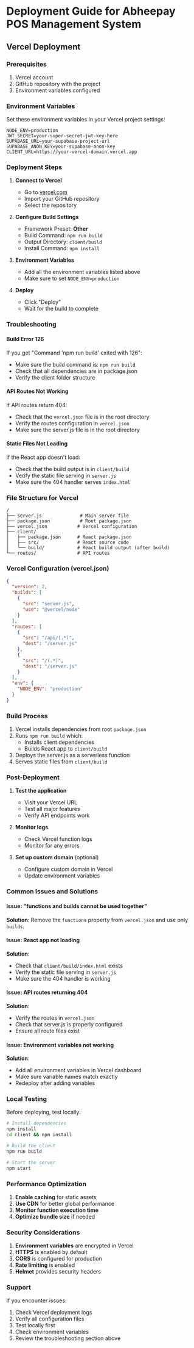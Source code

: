 # Deployment Guide for Abheepay POS Management System

## Vercel Deployment

### Prerequisites
1. Vercel account
2. GitHub repository with the project
3. Environment variables configured

### Environment Variables
Set these environment variables in your Vercel project settings:

```
NODE_ENV=production
JWT_SECRET=your-super-secret-jwt-key-here
SUPABASE_URL=your-supabase-project-url
SUPABASE_ANON_KEY=your-supabase-anon-key
CLIENT_URL=https://your-vercel-domain.vercel.app
```

### Deployment Steps

1. **Connect to Vercel**
   - Go to [vercel.com](https://vercel.com)
   - Import your GitHub repository
   - Select the repository

2. **Configure Build Settings**
   - Framework Preset: **Other**
   - Build Command: `npm run build`
   - Output Directory: `client/build`
   - Install Command: `npm install`

3. **Environment Variables**
   - Add all the environment variables listed above
   - Make sure to set `NODE_ENV=production`

4. **Deploy**
   - Click "Deploy"
   - Wait for the build to complete

### Troubleshooting

#### Build Error 126
If you get "Command 'npm run build' exited with 126":
- Make sure the build command is: `npm run build`
- Check that all dependencies are in package.json
- Verify the client folder structure

#### API Routes Not Working
If API routes return 404:
- Check that the `vercel.json` file is in the root directory
- Verify the routes configuration in `vercel.json`
- Make sure the server.js file is in the root directory

#### Static Files Not Loading
If the React app doesn't load:
- Check that the build output is in `client/build`
- Verify the static file serving in `server.js`
- Make sure the 404 handler serves `index.html`

### File Structure for Vercel
```
/
├── server.js              # Main server file
├── package.json           # Root package.json
├── vercel.json           # Vercel configuration
├── client/
│   ├── package.json      # React package.json
│   ├── src/              # React source code
│   └── build/            # React build output (after build)
└── routes/               # API routes
```

### Vercel Configuration (vercel.json)
```json
{
  "version": 2,
  "builds": [
    {
      "src": "server.js",
      "use": "@vercel/node"
    }
  ],
  "routes": [
    {
      "src": "/api/(.*)",
      "dest": "/server.js"
    },
    {
      "src": "/(.*)",
      "dest": "/server.js"
    }
  ],
  "env": {
    "NODE_ENV": "production"
  }
}
```

### Build Process
1. Vercel installs dependencies from root `package.json`
2. Runs `npm run build` which:
   - Installs client dependencies
   - Builds React app to `client/build`
3. Deploys the server.js as a serverless function
4. Serves static files from `client/build`

### Post-Deployment
1. **Test the application**
   - Visit your Vercel URL
   - Test all major features
   - Verify API endpoints work

2. **Monitor logs**
   - Check Vercel function logs
   - Monitor for any errors

3. **Set up custom domain** (optional)
   - Configure custom domain in Vercel
   - Update environment variables

### Common Issues and Solutions

#### Issue: "functions and builds cannot be used together"
**Solution**: Remove the `functions` property from `vercel.json` and use only `builds`.

#### Issue: React app not loading
**Solution**: 
- Check that `client/build/index.html` exists
- Verify the static file serving in `server.js`
- Make sure the 404 handler is working

#### Issue: API routes returning 404
**Solution**:
- Verify the routes in `vercel.json`
- Check that server.js is properly configured
- Ensure all route files exist

#### Issue: Environment variables not working
**Solution**:
- Add all environment variables in Vercel dashboard
- Make sure variable names match exactly
- Redeploy after adding variables

### Local Testing
Before deploying, test locally:
```bash
# Install dependencies
npm install
cd client && npm install

# Build the client
npm run build

# Start the server
npm start
```

### Performance Optimization
1. **Enable caching** for static assets
2. **Use CDN** for better global performance
3. **Monitor function execution time**
4. **Optimize bundle size** if needed

### Security Considerations
1. **Environment variables** are encrypted in Vercel
2. **HTTPS** is enabled by default
3. **CORS** is configured for production
4. **Rate limiting** is enabled
5. **Helmet** provides security headers

### Support
If you encounter issues:
1. Check Vercel deployment logs
2. Verify all configuration files
3. Test locally first
4. Check environment variables
5. Review the troubleshooting section above 